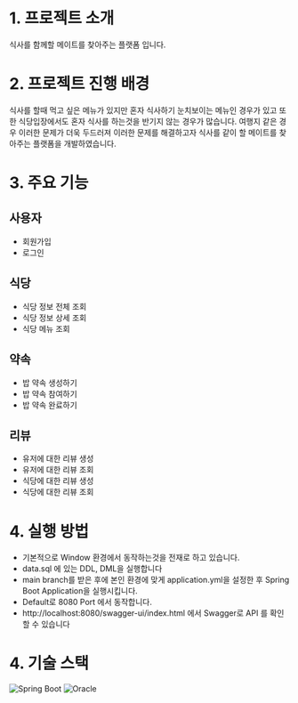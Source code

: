 # 1. 프로젝트 소개
식사를 함께할 메이트를 찾아주는 플랫폼 입니다.

# 2. 프로젝트 진행 배경
식사를 할때 먹고 싶은 메뉴가 있지만 혼자 식사하기 눈치보이는 메뉴인 경우가 있고
또한 식당입장에서도 혼자 식사를 하는것을 반기지 않는 경우가 많습니다.
여행지 같은 경우 이러한 문제가 더욱 두드러져 이러한 문제를 해결하고자 식사를 같이 할 메이트를 찾아주는 플랫폼을 개발하였습니다.

# 3. 주요 기능
## 사용자
- 회원가입
- 로그인
## 식당
- 식당 정보 전체 조회
- 식당 정보 상세 조회
- 식당 메뉴 조회
## 약속
- 밥 약속 생성하기
- 밥 약속 참여하기
- 밥 약속 완료하기
## 리뷰
- 유저에 대한 리뷰 생성
- 유저에 대한 리뷰 조회
- 식당에 대한 리뷰 생성
- 식당에 대한 리뷰 조회

# 4. 실행 방법
- 기본적으로 Window 환경에서 동작하는것을 전재로 하고 있습니다.
- data.sql 에 있는 DDL, DML을 실행합니다
- main branch를 받은 후에 본인 환경에 맞게 application.yml을 설정한 후 Spring Boot Application을 실행시킵니다.
- Default로 8080 Port 에서 동작합니다.
- http://localhost:8080/swagger-ui/index.html 에서 Swagger로 API 를 확인할 수 있습니다

# 4. 기술 스택
![Spring Boot](https://img.shields.io/badge/SpringBoot-6DB33F?style=for-the-badge&logo=SpringBoot&logoColor=white)
![Oracle](https://img.shields.io/badge/Oracle-F80000?style=for-the-badge&logo=Oracle&logoColor=white)

